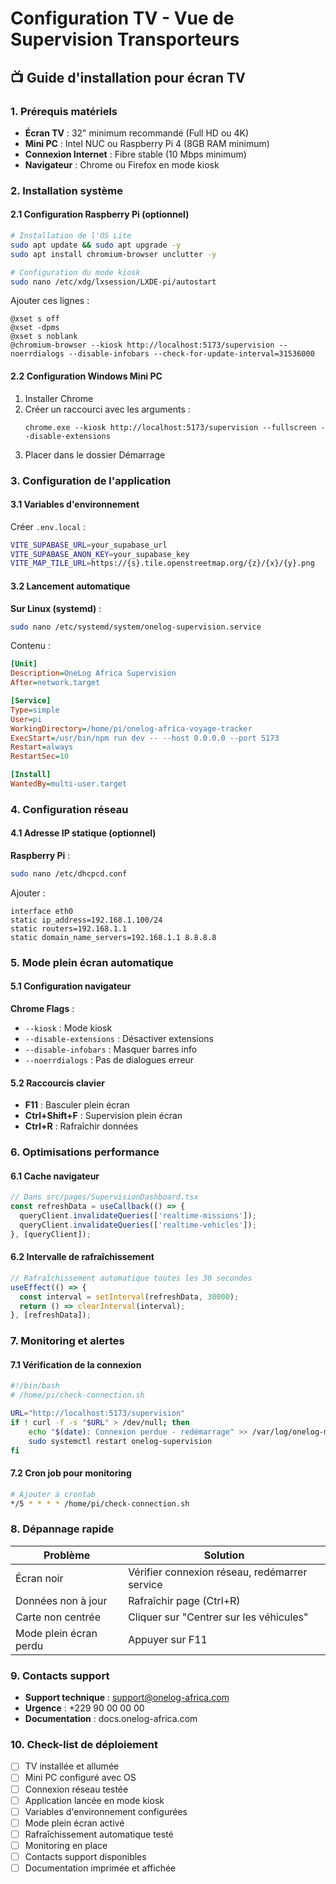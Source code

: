 # Configuration TV - Vue de Supervision Transporteurs

## 📺 Guide d'installation pour écran TV

### 1. Prérequis matériels

- **Écran TV** : 32" minimum recommandé (Full HD ou 4K)
- **Mini PC** : Intel NUC ou Raspberry Pi 4 (8GB RAM minimum)
- **Connexion Internet** : Fibre stable (10 Mbps minimum)
- **Navigateur** : Chrome ou Firefox en mode kiosk

### 2. Installation système

#### 2.1 Configuration Raspberry Pi (optionnel)

```bash
# Installation de l'OS Lite
sudo apt update && sudo apt upgrade -y
sudo apt install chromium-browser unclutter -y

# Configuration du mode kiosk
sudo nano /etc/xdg/lxsession/LXDE-pi/autostart
```

Ajouter ces lignes :
```
@xset s off
@xset -dpms
@xset s noblank
@chromium-browser --kiosk http://localhost:5173/supervision --noerrdialogs --disable-infobars --check-for-update-interval=31536000
```

#### 2.2 Configuration Windows Mini PC

1. Installer Chrome
2. Créer un raccourci avec les arguments :
   ```
   chrome.exe --kiosk http://localhost:5173/supervision --fullscreen --disable-extensions
   ```
3. Placer dans le dossier Démarrage

### 3. Configuration de l'application

#### 3.1 Variables d'environnement

Créer `.env.local` :
```bash
VITE_SUPABASE_URL=your_supabase_url
VITE_SUPABASE_ANON_KEY=your_supabase_key
VITE_MAP_TILE_URL=https://{s}.tile.openstreetmap.org/{z}/{x}/{y}.png
```

#### 3.2 Lancement automatique

**Sur Linux (systemd)** :
```bash
sudo nano /etc/systemd/system/onelog-supervision.service
```

Contenu :
```ini
[Unit]
Description=OneLog Africa Supervision
After=network.target

[Service]
Type=simple
User=pi
WorkingDirectory=/home/pi/onelog-africa-voyage-tracker
ExecStart=/usr/bin/npm run dev -- --host 0.0.0.0 --port 5173
Restart=always
RestartSec=10

[Install]
WantedBy=multi-user.target
```

### 4. Configuration réseau

#### 4.1 Adresse IP statique (optionnel)

**Raspberry Pi** :
```bash
sudo nano /etc/dhcpcd.conf
```

Ajouter :
```
interface eth0
static ip_address=192.168.1.100/24
static routers=192.168.1.1
static domain_name_servers=192.168.1.1 8.8.8.8
```

### 5. Mode plein écran automatique

#### 5.1 Configuration navigateur

**Chrome Flags** :
- `--kiosk` : Mode kiosk
- `--disable-extensions` : Désactiver extensions
- `--disable-infobars` : Masquer barres info
- `--noerrdialogs` : Pas de dialogues erreur

#### 5.2 Raccourcis clavier

- **F11** : Basculer plein écran
- **Ctrl+Shift+F** : Supervision plein écran
- **Ctrl+R** : Rafraîchir données

### 6. Optimisations performance

#### 6.1 Cache navigateur

```javascript
// Dans src/pages/SupervisionDashboard.tsx
const refreshData = useCallback(() => {
  queryClient.invalidateQueries(['realtime-missions']);
  queryClient.invalidateQueries(['realtime-vehicles']);
}, [queryClient]);
```

#### 6.2 Intervalle de rafraîchissement

```javascript
// Rafraîchissement automatique toutes les 30 secondes
useEffect(() => {
  const interval = setInterval(refreshData, 30000);
  return () => clearInterval(interval);
}, [refreshData]);
```

### 7. Monitoring et alertes

#### 7.1 Vérification de la connexion

```bash
#!/bin/bash
# /home/pi/check-connection.sh

URL="http://localhost:5173/supervision"
if ! curl -f -s "$URL" > /dev/null; then
    echo "$(date): Connexion perdue - redémarrage" >> /var/log/onelog-monitor.log
    sudo systemctl restart onelog-supervision
fi
```

#### 7.2 Cron job pour monitoring

```bash
# Ajouter à crontab
*/5 * * * * /home/pi/check-connection.sh
```

### 8. Dépannage rapide

| Problème | Solution |
|----------|----------|
| Écran noir | Vérifier connexion réseau, redémarrer service |
| Données non à jour | Rafraîchir page (Ctrl+R) |
| Carte non centrée | Cliquer sur "Centrer sur les véhicules" |
| Mode plein écran perdu | Appuyer sur F11 |

### 9. Contacts support

- **Support technique** : support@onelog-africa.com
- **Urgence** : +229 90 00 00 00
- **Documentation** : docs.onelog-africa.com

### 10. Check-list de déploiement

- [ ] TV installée et allumée
- [ ] Mini PC configuré avec OS
- [ ] Connexion réseau testée
- [ ] Application lancée en mode kiosk
- [ ] Variables d'environnement configurées
- [ ] Mode plein écran activé
- [ ] Rafraîchissement automatique testé
- [ ] Monitoring en place
- [ ] Contacts support disponibles
- [ ] Documentation imprimée et affichée
